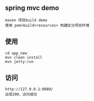 spring mvc demo
---
    maven 项目build demo
    使用 pom>build>resources> 构建区分项目环境

使用
---

    cd app_new
    mvn clean install
    mvn jetty:run
   
访问
---
    http://127.0.0.1:8080/
    出现200，访问成功